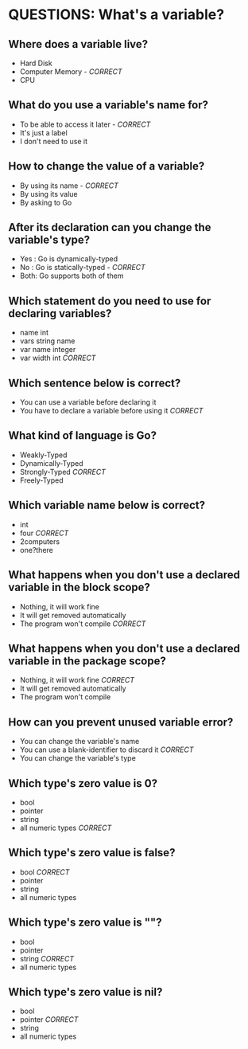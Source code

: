# QUESTIONS: What's a variable?

## Where does a variable live?
* Hard Disk
* Computer Memory - *CORRECT*
* CPU

## What do you use a variable's name for?
* To be able to access it later - *CORRECT*
* It's just a label
* I don't need to use it

## How to change the value of a variable?
* By using its name - *CORRECT*
* By using its value
* By asking to Go
 
## After its declaration can you change the variable's type?
* Yes : Go is dynamically-typed
* No  : Go is statically-typed - *CORRECT*
* Both: Go supports both of them


## Which statement do you need to use for declaring variables?
* name int
* vars string name
* var name integer
* var width int *CORRECT*

## Which sentence below is correct?
* You can use a variable before declaring it
* You have to declare a variable before using it *CORRECT*

## What kind of language is Go?
* Weakly-Typed
* Dynamically-Typed
* Strongly-Typed *CORRECT*
* Freely-Typed

## Which variable name below is correct?
* int
* four *CORRECT*
* 2computers
* one?there


## What happens when you don't use a declared variable in the block scope?
* Nothing, it will work fine
* It will get removed automatically
* The program won't compile *CORRECT*

## What happens when you don't use a declared variable in the package scope?
* Nothing, it will work fine *CORRECT*
* It will get removed automatically
* The program won't compile

## How can you prevent unused variable error?
* You can change the variable's name
* You can use a blank-identifier to discard it *CORRECT*
* You can change the variable's type

## Which type's zero value is 0?
- bool
- pointer
- string
- all numeric types *CORRECT*

## Which type's zero value is false?
- bool *CORRECT*
- pointer
- string
- all numeric types

## Which type's zero value is ""?
- bool
- pointer
- string *CORRECT*
- all numeric types

## Which type's zero value is nil?
- bool
- pointer *CORRECT*
- string
- all numeric types